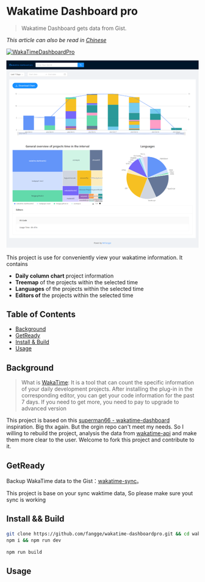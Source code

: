 # Wakatime Dashboard pro

> Wakatime Dashboard gets data from Gist.

_This article can also be read in [Chinese](README-zh.md)_

[![WakaTimeDashboardPro](https://img.shields.io/website-WakatimeDashbordPro-down-green-red/http/shields.io.svg)](https://wakatime.mrfangge.com/)

![banner](/img/banner.jpg)

This project is use for conveniently view your wakatime information. It contains

- **Daily column chart** project information
- **Treemap** of the projects within the selected time
- **Languages** of the projects within the selected time
- **Editors of** the projects within the selected time

## Table of Contents

- [Background](#background)
- [GetReady](#getready)
- [Install & Build](#install--build)
- [Usage](#usage)

## Background

> What is [WakaTime](https://wakatime.com/): It is a tool that can count the specific information of your daily development projects. After installing the plug-in in the corresponding editor, you can get your code information for the past 7 days. If you need to get more, you need to pay to upgrade to advanced version

This project is based on this [superman66 - wakatime-dashboard](https://github.com/superman66/wakatime-dashboard) inspiration. Big thx again. But the orgin repo can't meet my needs. So I willing to rebuild the project, analysis the data from [wakatime-api](https://wakatime.com/developers) and make them more clear to the user. Welcome to fork this project and contribute to it.

## GetReady

Backup WakaTime data to the Gist：[wakatime-sync](https://github.com/superman66/wakatime-sync)。

This project is base on your sync waktime data, So please make sure yout sync is working

## Install && Build

```bash
git clone https://github.com/fangge/wakatime-dashboardpro.git && cd wakatime-dashboardv2
npm i && npm run dev
```

```bash
npm run build
```

## Usage

